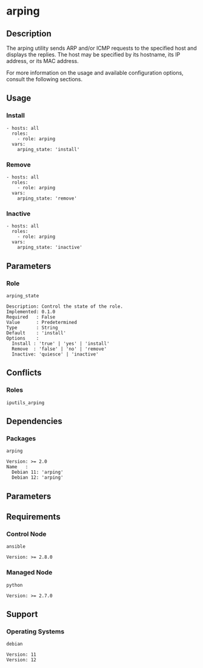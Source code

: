 # arping

## Description

The arping utility sends ARP and/or ICMP requests to the specified host and
displays the replies. The host may be specified by its hostname, its IP address,
or its MAC address.

For more information on the usage and available configuration options,
consult the following sections.

## Usage

### Install

```
- hosts: all
  roles:
    - role: arping
  vars:
    arping_state: 'install'
```

### Remove

```
- hosts: all
  roles:
    - role: arping
  vars:
    arping_state: 'remove'
```

### Inactive

```
- hosts: all
  roles:
    - role: arping
  vars:
    arping_state: 'inactive'
```

## Parameters

### Role

`arping_state`

    Description: Control the state of the role.
    Implemented: 0.1.0
    Required   : False
    Value      : Predetermined
    Type       : String
    Default    : 'install'
    Options    :
      Install : 'true' | 'yes' | 'install'
      Remove  : 'false' | 'no' | 'remove'
      Inactive: 'quiesce' | 'inactive'

## Conflicts

### Roles

`iputils_arping`

## Dependencies

### Packages

`arping`

    Version: >= 2.0
    Name   :
      Debian 11: 'arping'
      Debian 12: 'arping'

## Parameters

## Requirements

### Control Node

`ansible`

    Version: >= 2.8.0

### Managed Node

`python`

    Version: >= 2.7.0

## Support

### Operating Systems

`debian`

    Version: 11
    Version: 12
